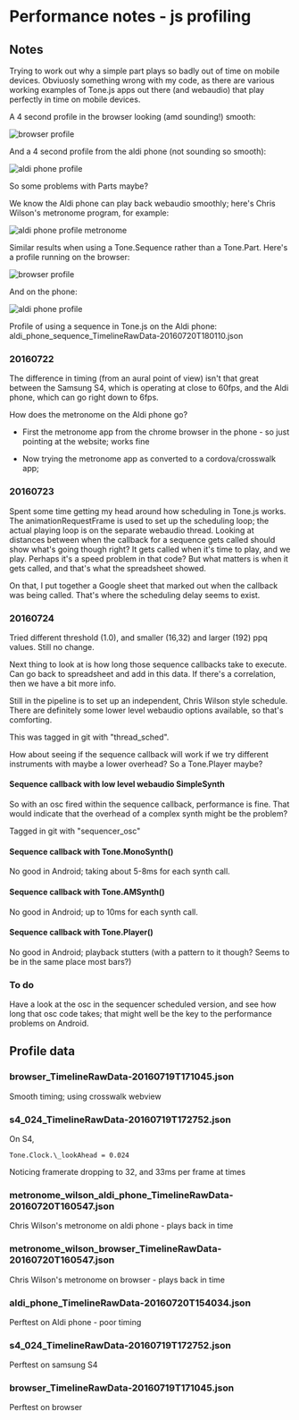 # Performance notes - js profiling

## Notes

Trying to work out why a simple part plays so badly out of time on mobile devices. Obviuosly something wrong with my code, as there are various working examples of Tone.js apps out there (and webaudio) that play perfectly in time on mobile devices.

A 4 second profile in the browser looking (amd sounding!) smooth:

![browser profile](screenshots/browser_profile_part.png)

And a 4 second profile from the aldi phone (not sounding so smooth):

![aldi phone profile](screenshots/aldi_phone_profile_part.png)

So some problems with Parts maybe?

We know the Aldi phone can play back webaudio smoothly; here's Chris Wilson's metronome program, for example:

![aldi phone profile metronome](screenshots/aldi_phone_profile_metronome.png)

Similar results when using a Tone.Sequence rather than a Tone.Part. Here's a profile running on the browser:

![browser profile](screenshots/browser_profile_sequence.png)

And on the phone:

![aldi phone profile](screenshots/aldi_phone_profile_sequence.png)

Profile of using a sequence in Tone.js on the Aldi phone: aldi_phone_sequence_TimelineRawData-20160720T180110.json

### 20160722

The difference in timing (from an aural point of view) isn't that great between the Samsung S4, which is operating at close to 60fps, and the Aldi phone, which can go right down to 6fps.

How does the metronome on the Aldi phone go?

* First the metronome app from the chrome browser in the phone - so just pointing at the website; works fine

* Now trying the metronome app as converted to a cordova/crosswalk app;

### 20160723

Spent some time getting my head around how scheduling in Tone.js works. The animationRequestFrame is used to set up the scheduling loop; the actual playing loop is on the separate webaudio thread. Looking at distances between when the callback for a sequence gets called should show what's going though right? It gets called when it's time to play, and we play. Perhaps it's a speed problem in that code? But what matters is when it gets called, and that's what the spreadsheet showed.

On that, I put together a Google sheet that marked out when the callback was being called. That's where the scheduling delay seems to exist.

### 20160724

Tried different threshold (1.0), and smaller (16,32) and larger (192) ppq values. Still no change.

Next thing to look at is how long those sequence callbacks take to execute. Can go back to spreadsheet and add in this data. If there's a correlation, then we have a bit more info.

Still in the pipeline is to set up an independent, Chris Wilson style schedule. There are definitely some lower level webaudio options available, so that's comforting.

This was tagged in git with "thread_sched".

How about seeing if the sequence callback will work if we try different instruments with maybe a lower overhead? So a Tone.Player maybe?


#### Sequence callback with low level webaudio SimpleSynth

So with an osc fired within the sequence callback, performance is fine. That would indicate that the overhead of a complex synth might be the problem?

Tagged in git with "sequencer_osc"

#### Sequence callback with Tone.MonoSynth()

No good in Android; taking about 5-8ms for each synth call.

#### Sequence callback with Tone.AMSynth()

No good in Android; up to 10ms for each synth call.

#### Sequence callback with Tone.Player()

No good in Android; playback stutters (with a pattern to it though? Seems to be in the same place most bars?)

### To do

Have a look at the osc in the sequencer scheduled version, and see how long that osc code takes; that might well be the key to the performance problems on Android.


## Profile data

### browser_TimelineRawData-20160719T171045.json

Smooth timing; using crosswalk webview


### s4_024_TimelineRawData-20160719T172752.json

On S4,

    Tone.Clock.\_lookAhead = 0.024

Noticing framerate dropping to 32, and 33ms per frame at times

### metronome_wilson_aldi_phone_TimelineRawData-20160720T160547.json

Chris Wilson's metronome on aldi phone - plays back in time

### metronome_wilson_browser_TimelineRawData-20160720T160547.json

Chris Wilson's metronome on browser - plays back in time

### aldi_phone_TimelineRawData-20160720T154034.json

Perftest on Aldi phone - poor timing

### s4_024_TimelineRawData-20160719T172752.json

Perftest on samsung S4

### browser_TimelineRawData-20160719T171045.json

Perftest on browser
